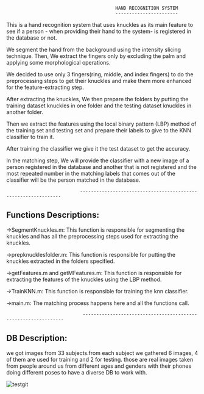                                             HAND RECOGNITION SYSTEM
                                            -----------------------
This is a hand recognition system that uses knuckles as its main feature to see if a person - when providing their hand to the system- is registered in the database or not.

We segment the hand from the background using the intensity slicing technique. Then, We extract the fingers only by excluding the palm and applying some morphological operations.

We decided to use only 3 fingers(ring, middle, and index fingers) to do the preprocessing steps to get their knuckles and make them more enhanced for the feature-extracting step.

After extracting the knuckles, We then prepare the folders by putting the training dataset knuckles in one folder and the testing dataset knuckles in another folder.

Then we extract the features using the local binary pattern (LBP) method of the training set and testing set and prepare their labels to give to the KNN classifier to train it.

After training the classifier we give it the test dataset to get the accuracy.

In the matching step, We will provide the classifier with a new image of a person registered in the database and another that is not registered and the most repeated number in the matching labels that comes out of the classifier will be the person matched in the database.

                               ---------------------------------------------------------------
Functions Descriptions:
-----------------------
->SegmentKnuckles.m: This function is responsible for segmenting the knuckles and has all the preprocessing steps used for extracting the knuckles.

->prepknucklesfolder.m: This function is responsible for putting the knuckles extracted in the folders specified.

->getFeatures.m and getMFeatures.m: This function is responsible for extracting the features of the knuckles using the LBP method.

->TrainKNN.m: This function is responsible for training the knn classifier.

->main.m: The matching process happens here and all the functions call.

                                ---------------------------------------------------------------

DB Description:
---------------
we got images from 33 subjects.from each subject we gathered 6 images, 4 of them are used for training and 2 for testing. those are real images taken from people around us from different ages and genders with their phones doing different poses to have a diverse DB to work with.



![testgit](https://github.com/MinnaMohammed/Hand-Recognition-System/assets/84049808/39de3384-652b-47bc-b375-3e04fcb8aeb9)

